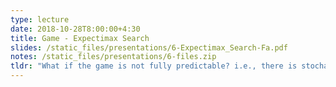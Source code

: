 ```yaml
---
type: lecture
date: 2018-10-28T8:00:00+4:30
title: Game - Expectimax Search
slides: /static_files/presentations/6-Expectimax_Search-Fa.pdf
notes: /static_files/presentations/6-files.zip
tldr: "What if the game is not fully predictable? i.e., there is stochasticity in the process."
---
```

